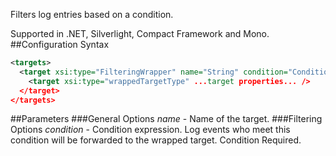 Filters log entries based on a condition. 

Supported in .NET, Silverlight, Compact Framework and Mono.
##Configuration Syntax
```xml
<targets>
  <target xsi:type="FilteringWrapper" name="String" condition="Condition">
    <target xsi:type="wrappedTargetType" ...target properties... />
  </target>
</targets>
```
##Parameters
###General Options
_name_ - Name of the target.
###Filtering Options
_condition_ - Condition expression. Log events who meet this condition will be forwarded to the wrapped target. Condition Required.